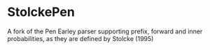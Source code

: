 StolckePen
==========

A fork of the Pen Earley parser supporting prefix, forward and inner probabilities, as they are defined by Stolcke (1995)
